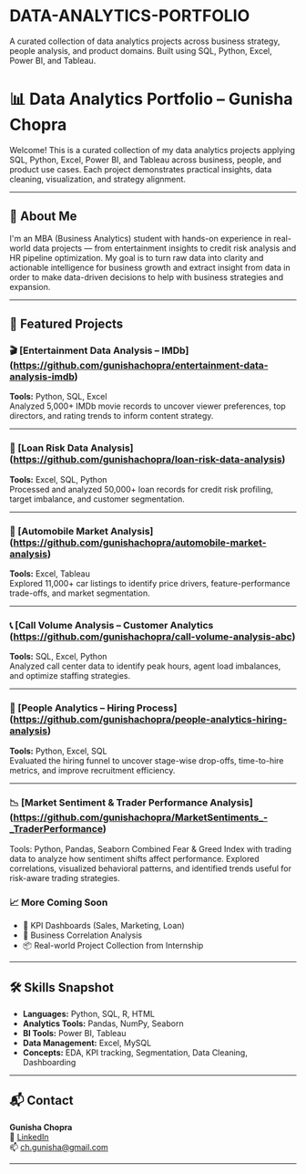 # DATA-ANALYTICS-PORTFOLIO
A curated collection of data analytics projects across business strategy, people analysis, and product domains. Built using SQL, Python, Excel, Power BI, and Tableau.

# 📊 Data Analytics Portfolio – Gunisha Chopra

Welcome! This is a curated collection of my data analytics projects applying SQL, Python, Excel, Power BI, and Tableau across business, people, and product use cases. Each project demonstrates practical insights, data cleaning, visualization, and strategy alignment.

---

## 🧠 About Me

I'm an MBA (Business Analytics) student with hands-on experience in real-world data projects — from entertainment insights to credit risk analysis and HR pipeline optimization. My goal is to turn raw data into clarity and actionable intelligence for business growth and extract insight from data in order to make data-driven decisions to help with business strategies and expansion.

---

## 🔗 Featured Projects

### 🎬 [Entertainment Data Analysis – IMDb] (https://github.com/gunishachopra/entertainment-data-analysis-imdb)
**Tools:** Python, SQL, Excel  
Analyzed 5,000+ IMDb movie records to uncover viewer preferences, top directors, and rating trends to inform content strategy.

---

### 🏦 [Loan Risk Data Analysis] (https://github.com/gunishachopra/loan-risk-data-analysis)
**Tools:** Excel, SQL, Python  
Processed and analyzed 50,000+ loan records for credit risk profiling, target imbalance, and customer segmentation.

---

### 🚗 [Automobile Market Analysis] (https://github.com/gunishachopra/automobile-market-analysis)  
**Tools:** Excel, Tableau  
Explored 11,000+ car listings to identify price drivers, feature-performance trade-offs, and market segmentation.

---

### 📞 [Call Volume Analysis – Customer Analytics (https://github.com/gunishachopra/call-volume-analysis-abc)  
**Tools:** SQL, Excel, Python  
Analyzed call center data to identify peak hours, agent load imbalances, and optimize staffing strategies.

---

### 👥 [People Analytics – Hiring Process] (https://github.com/gunishachopra/people-analytics-hiring-analysis)  
**Tools:** Python, Excel, SQL  
Evaluated the hiring funnel to uncover stage-wise drop-offs, time-to-hire metrics, and improve recruitment efficiency.

---

### 📉 [Market Sentiment & Trader Performance Analysis] (https://github.com/gunishachopra/MarketSentiments_-_TraderPerformance)
Tools: Python, Pandas, Seaborn
Combined Fear & Greed Index with trading data to analyze how sentiment shifts affect performance. Explored correlations, visualized behavioral patterns, and identified trends useful for risk-aware trading strategies.

### 📈 More Coming Soon
- 🔧 KPI Dashboards (Sales, Marketing, Loan)  
- 🧪 Business Correlation Analysis  
- 📦 Real-world Project Collection from Internship

---

## 🛠️ Skills Snapshot

- **Languages:** Python, SQL, R, HTML  
- **Analytics Tools:** Pandas, NumPy, Seaborn  
- **BI Tools:** Power BI, Tableau  
- **Data Management:** Excel, MySQL  
- **Concepts:** EDA, KPI tracking, Segmentation, Data Cleaning, Dashboarding

---

## 📬 Contact

**Gunisha Chopra**  
🔗 [LinkedIn](https://www.linkedin.com/in/gunisha-chopra-b16768262/)  
📫 ch.gunisha@gmail.com

---

